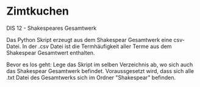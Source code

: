 # Zimtkuchen
DIS 12 - Shakespeares Gesamtwerk

Das Python Skript erzeugt aus dem Shakespear Gesamtwerk eine csv-Datei. In der .csv Datei ist die Termhäufigkeit aller Terme aus dem Shakespear Gesamtwert enthalten.

Bevor es los geht: 
Lege das Skript im selben Verzeichnis ab, wo sich auch das Shakespear Gesamtwerk befindet. Voraussgesetzt wird, dass sich alle .txt Datei des Gesamtwerks sich im Ordner "Shakespear" befinden. 
